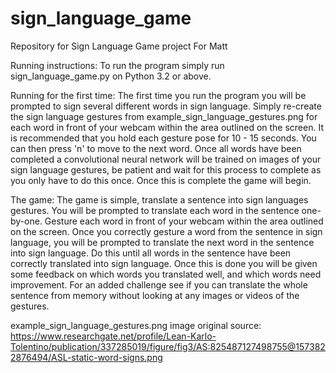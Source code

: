 # sign_language_game
Repository for Sign Language Game project
For Matt

Running instructions: 
To run the program simply run sign_language_game.py on Python 3.2 or above. 

Running for the first time: 
The first time you run the program you will be prompted to sign several different words in sign language. Simply re-create the sign language gestures from example_sign_language_gestures.png for each word in front of your webcam within the area outlined on the screen. It is recommended that you hold each gesture pose for 10 - 15 seconds. You can then press 'n' to move to the next word. Once all words have been completed a convolutional neural network will be trained on images of your sign language gestures, be patient and wait for this process to complete as you only have to do this once. Once this is complete the game will begin. 

The game: 
The game is simple, translate a sentence into sign languages gestures. You will be prompted to translate each word in the sentence one-by-one. Gesture each word in front of your webcam within the area outlined on the screen. Once you correctly gesture a word from the sentence in sign language, you will be prompted to translate the next word in the sentence into sign language. Do this until all words in the sentence have been correctly translated into sign language. Once this is done you will be given some feedback on which words you translated well, and which words need improvement. For an added challenge see if you can translate the whole sentence from memory without looking at any images or videos of the gestures. 

example_sign_language_gestures.png image original source:
https://www.researchgate.net/profile/Lean-Karlo-Tolentino/publication/337285019/figure/fig3/AS:825487127498755@1573822876494/ASL-static-word-signs.png